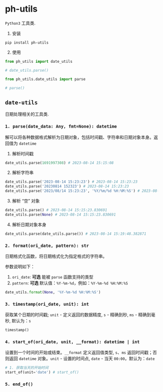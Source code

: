 # ph-utils

`Python3` 工具类.

1. 安装

```shell
pip install ph-utils
```

2. 使用

```python
from ph_utils import date_utils

# date_utils.parse()

from ph_utils.date_utils import parse

# parse()
```

## `date-utils`

日期处理相关的工具类.

### `1. parse(date_data: Any, fmt=None): datetime`

解可以将各种数据格式解析为日期对象，包括时间戳、字符串和日期对象本身。返回值为 `datetime`

1. 解析时间戳

```python
date_utils.parse(1691997308) # 2023-08-14 15:15:08
```

2. 解析字符串

```python
date_utils.parse('2023-08-14 15:23:23') # 2023-08-14 15:23:23
date_utils.parse('20230814 152323') # 2023-08-14 15:23:23
date_utils.parse('2023/08/14 15:23:23', '%Y/%m/%d %H:%M:%S') # 2023-08-14 15:23:23
```

3. 解析 “空” 对象

```python
date_utils.parse() # 2023-08-14 15:15:23.830691
date_utils.parse(None) # 2023-08-14 15:15:23.830691
```

4. 解析日期对象本身

```python
date_utils.parse(date_utils.parse()) # 2023-08-14 15:19:48.382871
```

### `2. format(ori_date, pattern): str`

日期格式化函数，将日期格式化为指定格式的字符串。

参数说明如下：

1. `ori_date`: **可选** 能被 `parse` 函数支持的类型
2. `pattern`: **可选** 默认值：`%Y-%m-%d`，例如：`%Y-%m-%d %H:%M:%S`

```python
date_utils.format(None, '%Y-%m-%d %H:%M:%S')
```

### `3. timestamp(ori_date, unit): int`

获取某个日期的时间戳; `unit` - 定义返回的数据精度, `s` - 精确到秒, `ms` - 精确到毫秒, 默认为：`s`

```python
timestamp()
```

### `4. start_of(ori_date, unit, __format): datetime | int`

设置到一个时间的开始或结束。`__format` 定义返回值类型, `s`、`ms` 返回时间戳；否则返回 `datetime` 对象。`unit` - 设置的时间点, `date` - 当天 `00:00`，默认为：`date`

```python
# 1. 获取当天的开始时间
start_of(unit='date') # start_of()
```

### `5. end_of()`

